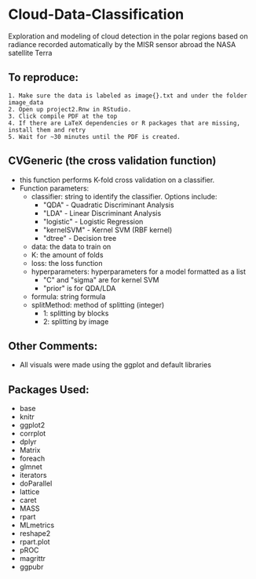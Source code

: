 # Cloud-Data-Classification
Exploration and modeling of cloud detection in the polar regions based on radiance recorded automatically by the MISR sensor abroad the NASA satellite Terra

## To reproduce:
	1. Make sure the data is labeled as image{}.txt and under the folder image_data
	2. Open up project2.Rnw in RStudio.
	3. Click compile PDF at the top
	4. If there are LaTeX dependencies or R packages that are missing, install them and retry
	5. Wait for ~30 minutes until the PDF is created.

## CVGeneric (the cross validation function)
 - this function performs K-fold cross validation on a classifier. 
 - Function parameters:
 	- classifier: string to identify the classifier. Options include:
 		- "QDA" - Quadratic Discriminant Analysis
 		- "LDA" - Linear Discriminant Analysis
 		- "logistic" - Logistic Regression
 		- "kernelSVM" - Kernel SVM (RBF kernel)
 		- "dtree" - Decision tree
 	- data: the data to train on
 	- K: the amount of folds
 	- loss: the loss function
 	- hyperparameters: hyperparameters for a model formatted as a list
 		- "C" and "sigma" are for kernel SVM
 		- "prior" is for QDA/LDA
 	- formula: string formula
 	- splitMethod: method of splitting (integer)
 		- 1: splitting by blocks
 		- 2: splitting by image

## Other Comments:
- All visuals were made using the ggplot and default libraries


## Packages Used:
- base
- knitr
- ggplot2
- corrplot
- dplyr
- Matrix
- foreach
- glmnet
- iterators
- doParallel
- lattice
- caret
- MASS
- rpart
- MLmetrics
- reshape2
- rpart.plot
- pROC
- magrittr
- ggpubr
